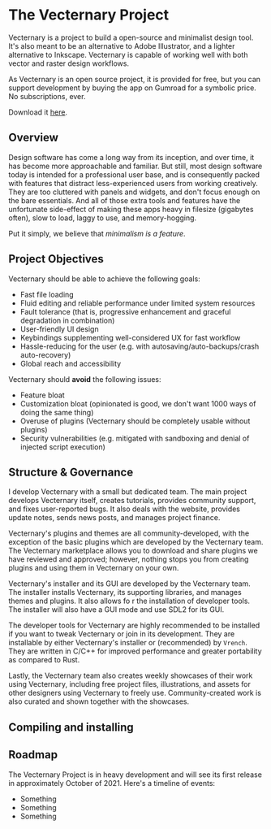 # The Vecternary Project

<screenshot image here>

Vecternary is a project to build a open-source and minimalist design tool. It's also meant to be an alternative to Adobe Illustrator, and a lighter alternative to Inkscape. Vecternary is capable of working well with both vector and raster design workflows.

As Vecternary is an open source project, it is provided for free, but you can support development by buying the app on Gumroad for a symbolic price. No subscriptions, ever.

Download it [here](#).

## Overview

Design software has come a long way from its inception, and over time, it has become more approachable and familiar. But still, most design software today is intended for a professional user base, and is consequently packed with features that distract less-experienced users from working creatively. They are too cluttered with panels and widgets, and don't focus enough on the bare essentials. And all of those extra tools and features have the unfortunate side-effect of making these apps heavy in filesize (gigabytes often), slow to load, laggy to use, and memory-hogging.

Put it simply, we believe that *minimalism is a feature*.

## Project Objectives

Vecternary should be able to achieve the following goals:

- Fast file loading
- Fluid editing and reliable performance under limited system resources
- Fault tolerance (that is, progressive enhancement and graceful degradation in combination)
- User-friendly UI design
- Keybindings supplementing well-considered UX for fast workflow
- Hassle-reducing for the user (e.g. with autosaving/auto-backups/crash auto-recovery)
- Global reach and accessibility

Vecternary should **avoid** the following issues:

- Feature bloat
- Customization bloat (opinionated is good, we don't want 1000 ways of doing the same thing)
- Overuse of plugins (Vecternary should be completely usable without plugins)
- Security vulnerabilities (e.g. mitigated with sandboxing and denial of injected script execution)

## Structure & Governance

I develop Vecternary with a small but dedicated team. The main project develops Vecternary itself, creates tutorials, provides community support, and fixes user-reported bugs. It also deals with the website, provides update notes, sends news posts, and manages project finance.

Vecternary's plugins and themes are all community-developed, with the exception of the basic plugins which are developed by the Vecternary team. The Vecternary marketplace allows you to download and share plugins we have reviewed and approved; however, nothing stops you from creating plugins and using them in Vecternary on your own.

Vecternary's installer and its GUI are developed by the Vecternary team. The installer installs Vecternary, its supporting libraries, and manages themes and plugins. It also allows fo r the installation of developer tools. The installer will also have a GUI mode and use SDL2 for its GUI.

The developer tools for Vecternary are highly recommended to be installed if you want to tweak Vecternary or join in its development. They are installable by either Vecternary's installer or (recommended) by `Vrench`. They are written in C/C++ for improved performance and greater portability as compared to Rust.

Lastly, the Vecternary team also creates weekly showcases of their work using Vecternary, including free project files, illustrations, and assets for other designers using Vecternary to freely use. Community-created work is also curated and shown together with the showcases.

## Compiling and installing

## Roadmap

The Vecternary Project is in heavy development and will see its first release in approximately October of 2021. Here's a timeline of events:

* Something
* Something
* Something
